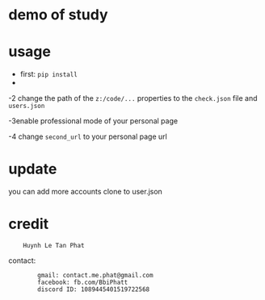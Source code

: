 # demo of study
# usage
- first: `pip install`
- 
-2 change the path of the `z:/code/...` properties to the `check.json` file and `users.json`
  
-3enable professional mode of your personal page

-4 change `second_url` to your personal page url

# update

you can add more accounts clone to user.json

# credit
        Huynh Le Tan Phat
contact:
```
        gmail: contact.me.phat@gmail.com
        facebook: fb.com/BbiPhatt
        discord ID: 1089445401519722568
```
